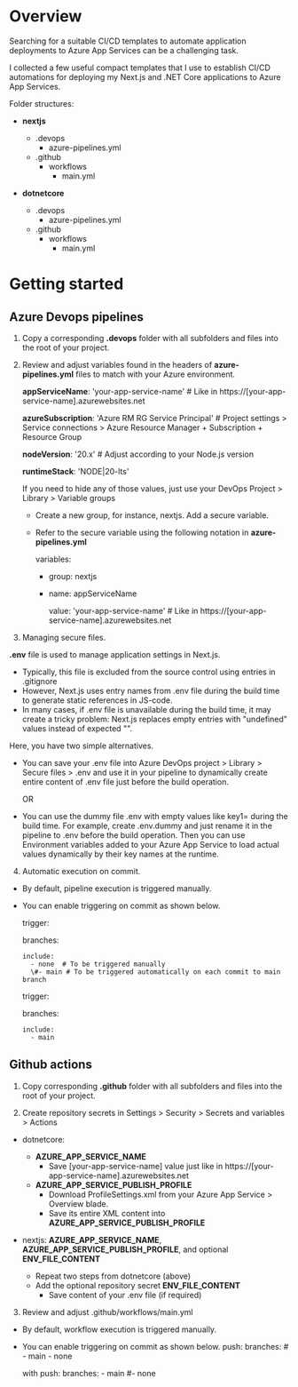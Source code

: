 # Overview

Searching for a suitable CI/CD templates to automate application deployments to Azure App Services can be a challenging task.

I collected a few useful compact templates that I use to establish CI/CD automations for deploying my Next.js and .NET Core applications to Azure App Services.

Folder structures:

- **nextjs**
  - .devops
    - azure-pipelines.yml
  - .github
    - workflows
      - main.yml

- **dotnetcore**
  - .devops
    - azure-pipelines.yml
  - .github
    - workflows
      - main.yml

# Getting started

## Azure Devops pipelines

1. Copy a corresponding **.devops** folder with all subfolders and files into the root of your project.

2. Review and adjust variables found in the headers of **azure-pipelines.yml** files to match with your Azure environment.
   
   **appServiceName**: 'your-app-service-name' # Like in https://[your-app-service-name].azurewebsites.net
  
   **azureSubscription**: 'Azure RM RG Service Principal' # Project settings > Service connections > Azure Resource Manager + Subscription + Resource Group
  
   **nodeVersion**: '20.x' # Adjust according to your Node.js version
  
   **runtimeStack**: 'NODE|20-lts'

   If you need to hide any of those values, just use your DevOps Project > Library > Variable groups
     - Create a new group, for instance, nextjs. Add a secure variable.
     - Refer to the secure variable using the following notation in **azure-pipelines.yml**
      
       variables:
       - group: nextjs
       - name: appServiceName
         
         value: 'your-app-service-name' # Like in https://[your-app-service-name].azurewebsites.net
    
3. Managing secure files.

**.env** file is used to manage application settings in Next.js.
- Typically, this file is excluded from the source control using entries in .gitignore
- However, Next.js uses entry names from .env file during the build time to generate static references in JS-code.
- In many cases, if .env file is unavailable during the build time, it may create a tricky problem: 
  Next.js replaces empty entries with "undefined" values instead of expected "".

Here, you have two simple alternatives. 
- You can save your .env file into Azure DevOps project  > Library > Secure files > .env
  and use it in your pipeline to dynamically create entire content of .env file just before the build operation.
  
  OR
  
- You can use the dummy file .env with empty values like key1= during the build time. 
  For example, create .env.dummy and just rename it in the pipeline to .env before the build operation.
  Then you can use Environment variables added to your Azure App Service to load actual values dynamically by their key names at the runtime.

4. Automatic execution on commit.
- By default, pipeline execution is triggered manually.
- You can enable triggering on commit as shown below.
  
  trigger:
  
    branches:
  
      include:
        - none  # To be triggered manually
        \#- main # To be triggered automatically on each commit to main branch      

  trigger:
  
    branches:
  
      include:
        - main

## Github actions

1. Copy corresponding **.github** folder with all subfolders and files into the root of your project.

2. Create repository secrets in Settings > Security > Secrets and variables > Actions
- dotnetcore:
  - **AZURE_APP_SERVICE_NAME**
    - Save [your-app-service-name] value just like in https://[your-app-service-name].azurewebsites.net
   - **AZURE_APP_SERVICE_PUBLISH_PROFILE**
     - Download ProfileSettings.xml from your Azure App Service > Overview blade.
     - Save its entire XML content into **AZURE_APP_SERVICE_PUBLISH_PROFILE**

- nextjs: **AZURE_APP_SERVICE_NAME**,  **AZURE_APP_SERVICE_PUBLISH_PROFILE**, and optional **ENV_FILE_CONTENT**
  - Repeat two steps from dotnetcore (above)
  - Add the optional repository secret **ENV_FILE_CONTENT**
    - Save content of your .env file (if required)

3. Review and adjust .github/workflows/main.yml
- By default, workflow execution is triggered manually.
- You can enable triggering on commit as shown below.
  push:
    branches:
      \# - main
      - none
      
   with
  push:
    branches:
      - main
      \#- none
      
